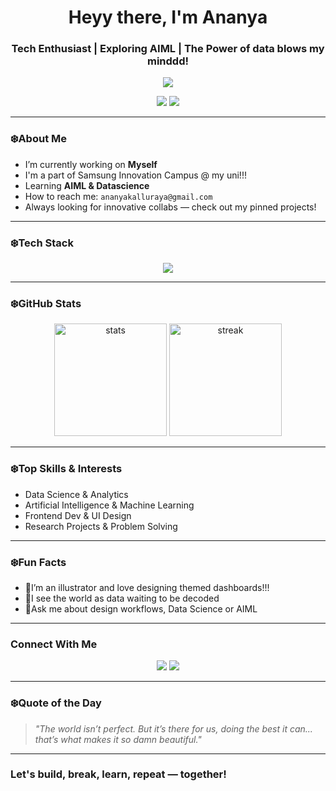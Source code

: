 <!-- Profile Header -->
<h1 align="center">Heyy there, I'm Ananya </h1>
<h3 align="center">Tech Enthusiast | Exploring AIML | The Power of data blows my minddd!</h3>

<p align="center">
  <img src="https://readme-typing-svg.herokuapp.com/?lines=Welcome+to+my+GitHub!;Data+is+Magic,+Code+is+the+Wand.;Always+learning,+always+creating!&center=true&width=500&height=45">
</p>

<!-- Badges -->
<p align="center">
  <a href="ananyakalluraya@gmail.com"><img src="https://img.shields.io/badge/Email-D14836?style=for-the-badge&logo=gmail&logoColor=white"/></a>
  <a href="https://www.linkedin.com/in/ananya-p-s-53b69325a?utm_source=share&utm_campaign=share_via&utm_content=profile&utm_medium=android_app"><img src="https://img.shields.io/badge/LinkedIn-blue?style=for-the-badge&logo=linkedin&logoColor=white"/></a>
</p>

---

### ❄️About Me 

-  I’m currently working on **Myself**
-  I'm a part of Samsung Innovation Campus @ my uni!!!
-  Learning **AIML & Datascience**
-  How to reach me: `ananyakalluraya@gmail.com`
-  Always looking for innovative collabs — check out my pinned projects!

---

### ❄️Tech Stack
<p align="center">
  <img src="https://skillicons.dev/icons?i=mysql,r,java,python,jupyter,powerbi,html,css,js,vscode,azure,github&perline=6&theme=light" />
</p>

---

### ❄️GitHub Stats
<p align="center">
  <img src="https://github-readme-stats.vercel.app/api?username=ananyapattaje&show_icons=true&theme=tokyonight" alt="stats" height="180"/>
  <img src="https://github-readme-streak-stats.herokuapp.com/?user=ananyapattaje&theme=tokyonight" alt="streak" height="180"/>
</p>

---

### ❄️Top Skills & Interests
- Data Science & Analytics
- Artificial Intelligence & Machine Learning
- Frontend Dev & UI Design
- Research Projects & Problem Solving
---

### ❄️Fun Facts
- 🧊I’m an illustrator and love designing themed dashboards!!!
- 🧊I see the world as data waiting to be decoded
- 🧊Ask me about design workflows, Data Science or AIML

---

### Connect With Me
<p align="center">
  <a href="ananyakalluraya@gmail.com"><img src="https://img.shields.io/badge/Gmail-Email%20Me-red?style=flat&logo=gmail"></a>
  <a href="https://www.linkedin.com/in/ananya-p-s-53b69325a?utm_source=share&utm_campaign=share_via&utm_content=profile&utm_medium=android_app"><img src="https://img.shields.io/badge/LinkedIn-Connect-blue?style=flat&logo=linkedin"></a>
</p>

---

### ❄️Quote of the Day

> *"The world isn’t perfect. But it’s there for us, doing the best it can... that’s what makes it so damn beautiful."* 

---

### Let's build, break, learn, repeat — together!
